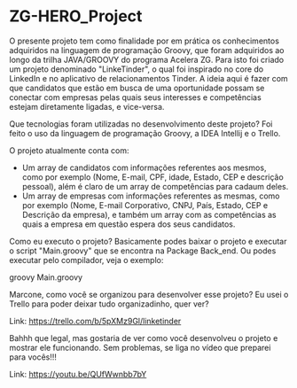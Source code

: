 # ZG-HERO_Project

O presente projeto tem como finalidade por em prática os conhecimentos adquiridos na linguagem de programação Groovy, que foram adquiridos ao longo da trilha JAVA/GROOVY
do programa Acelera ZG. Para isto foi criado um projeto denominado "LinkeTinder", o qual foi inspirado no core do LinkedIn e no aplicativo de relacionamentos Tinder.
A ideia aqui é fazer com que candidatos que estão em busca de uma oportunidade possam se conectar com empresas pelas quais seus interesses e competências estejam
diretamente ligadas, e vice-versa. 

Que tecnologias foram utilizadas no desenvolvimento deste projeto?
Foi feito o uso da linguagem de programação Groovy, a IDEA Intellij e o Trello.

O projeto atualmente conta com:
  - Um array de candidatos com informações referentes aos mesmos, como por exemplo (Nome, E-mail, CPF, idade, Estado, CEP e descrição pessoal), além é claro de um 
    array de competências para cadaum deles.
  - Um array de empresas com informações referentes as mesmas, como por exemplo (Nome, E-mail Corporativo, CNPJ, País, Estado, CEP e Descrição da empresa), e também um array com as
    competências as quais a empresa em questão espera dos seus candidatos.

Como eu executo o projeto?
Basicamente podes baixar o projeto e executar o script "Main.groovy" que se encontra na Package Back_end. Ou podes executar pelo compilador, veja o exemplo:

groovy Main.groovy

Marcone, como você se organizou para desenvolver esse projeto?
Eu usei o Trello para poder deixar tudo organizadinho, quer ver?

Link: https://trello.com/b/5pXMz9Gl/linketinder

Bahhh que legal, mas gostaria de ver como você desenvolveu o projeto e mostrar ele funcionando. Sem problemas, se liga no vídeo que preparei para vocês!!!

Link: https://youtu.be/QUfWwnbb7bY
